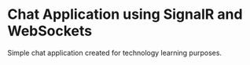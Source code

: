 # Chat Application using SignalR and WebSockets

Simple chat application created for technology learning purposes.